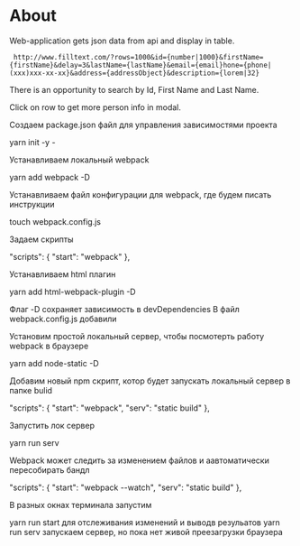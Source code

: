 # About

Web-application gets json data from api and display in table.

     http://www.filltext.com/?rows=1000&id={number|1000}&firstName={firstName}&delay=3&lastName={lastName}&email={email}hone={phone|(xxx)xxx-xx-xx}&address={addressObject}&description={lorem|32}

There is an opportunity to search by Id, First Name and Last Name.

Click on row to get more person info in modal.


Создаем package.json файл для управления зависимостями проекта

  yarn init -y   -

Устанавливаем локальный webpack

  yarn add webpack -D

Устанавливаем файл конфигурации для webpack, где будем писать инструкции

  touch webpack.config.js

Задаем скрипты

  "scripts": {
    "start": "webpack"
  },

Устанавливаем html плагин

  yarn add html-webpack-plugin -D

Флаг -D сохраняет зависимость в devDependencies
В файл webpack.config.js добавили
<!--
  const path = require('path');
  const HtmlWebpackPlugin = require('html-webpack-plugin');
  const PATHS = {
      source: path.join(__dirname, 'source'),
      build: path.join(__dirname, 'build')
  };
  module.exports = {
      entry: PATHS.source + '/index.js',
      output: {
          path: PATHS.build,
          filename: '[name].js'
      },
      plugins: [
          new HtmlWebpackPlugin({
              title: 'Webpack app'
          })
      ]
  }; -->

Установим простой локальный сервер, чтобы посмотерть работу webpack в браузере

  yarn add node-static -D

Добавим новый npm скрипт, котор будет запускать локальный сервер в папке bulid

  "scripts": {
    "start": "webpack",
    "serv": "static build"
  },

Запустить лок сервер

  yarn run serv

Webpack может следить за изменением файлов и аавтоматически пересобирать бандл

  "scripts": {
  "start": "webpack --watch",
  "serv": "static build"
  },

В разных окнах терминала запустим

  yarn run start  для отслеживания изменений и выводв     резульатов
  yarn run serv запускаем сервер, но пока нет живой преезагрузки браузера
